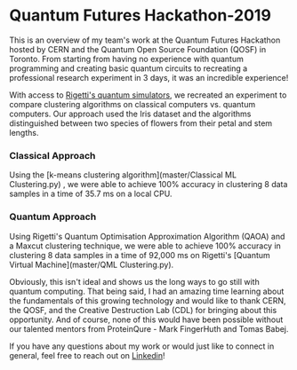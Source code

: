 # Quantum Futures Hackathon-2019

This is an overview of my team's work at the Quantum Futures Hackathon hosted by CERN and the Quantum Open Source Foundation (QOSF) in Toronto.
From starting from having no experience with quantum programming and creating basic quantum circuits to recreating a professional research experiment in 3 days, it was an incredible experience!

With access to [Rigetti's quantum simulators](rigetti.com), we recreated an experiment to compare clustering algorithms on classical computers vs. quantum computers. 
Our approach used the Iris dataset and the algorithms distinguished between two species of flowers from their petal and stem lengths. 

### Classical Approach
Using the [k-means clustering algorithm](master/Classical ML Clustering.py) , we were able to achieve 100% accuracy in clustering 8 data samples in a time of 35.7 ms on a local CPU. 

### Quantum Approach
Using Rigetti's Quantum Optimisation Approximation Algorithm (QAOA) and a Maxcut clustering technique, we were able to achieve 100% accuracy in clustering 8 data samples in a time of 92,000 ms on Rigetti's [Quantum Virtual Machine](master/QML Clustering.py).

Obviously, this isn't ideal and shows us the long ways to go still with quantum computing. That being said, I had an amazing time learning about the fundamentals of this growing technology and would like to thank CERN, the QOSF, and the Creative Destruction Lab (CDL) for bringing about this opportunity. 
And of course, none of this would have been possible without our talented mentors from ProteinQure - Mark FingerHuth and Tomas Babej.

If you have any questions about my work or would just like to connect in general, feel free to reach out on [Linkedin](https://www.linkedin.com/in/madhav-malhotra/)!
